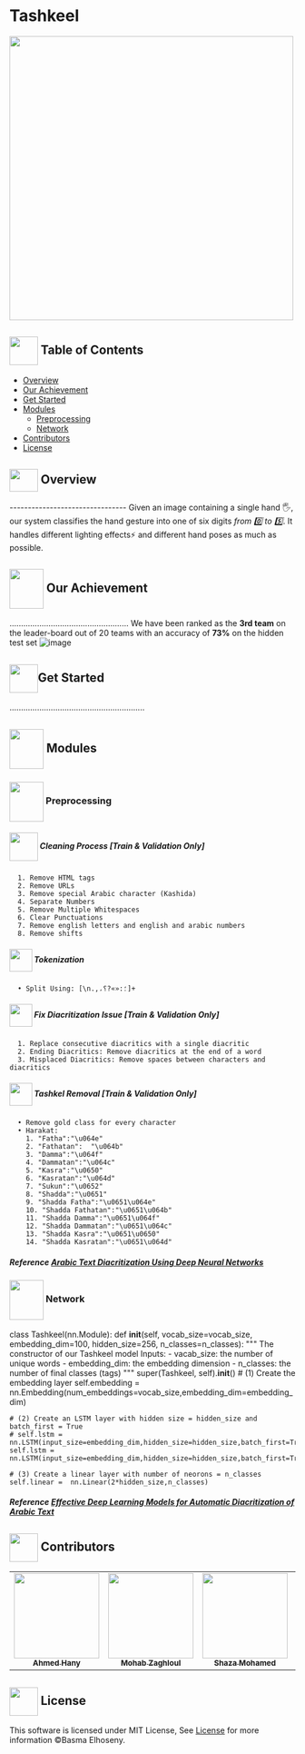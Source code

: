 # Tashkeel

<img src="https://wefaqdev.net/upload/7747943442.jpg" height="500px"/>



## <img align= center width=50px height=50px src="https://thumbs.gfycat.com/HeftyDescriptiveChimneyswift-size_restricted.gif"> Table of Contents
- <a href ="#Overview">Overview</a>
- <a href ="#Achievement">Our Achievement</a>
- <a href ="#started"> Get Started</a>
- <a href ="#modules"> Modules</a>
  - <a href ="#preprocessing">Preprocessing</a>
  - <a href ="#network">Network</a>
- <a href ="#contributors">Contributors</a>
- <a href ="#license">License</a>


## <img align="center"  width =50px  height =40px src="https://em-content.zobj.net/source/animated-noto-color-emoji/356/waving-hand_1f44b.gif"> Overview <a id = "Overview"></a>
-------------------------------- Given an image containing a single hand 🖐, our system classifies the hand gesture into one of six digits <em>from 0️⃣ to 5️⃣</em>. It handles different lighting effects⚡ and different hand poses as much as possible.



## <img align="center"  width =60px  height =70px src="https://opengameart.org/sites/default/files/gif_3.gif"> Our Achievement <a id = "Achievement"></a>
 ....................................................  We  have been ranked as the **3rd team** on the leader-board out of 20 teams with an accuracy of **73%** on the hidden test set 
 ![image](https://github.com/BasmaElhoseny01/Tashkeel/assets/72309546/dc9bb03e-7adb-48e3-9214-6918b3214cb2)



## <img  align= center width=50px height=50px src="https://cdn.pixabay.com/animation/2022/07/31/06/27/06-27-17-124_512.gif">Get Started <a id = "started"></a>
...........................................................

<a id = "modules"></a>
##  <img align="center"  width =60px  height =70px src="https://media0.giphy.com/media/QcvMA5Oebq1sk/giphy.gif?cid=6c09b9524f0j11h02l3m2i5ghx4et60zmj4vxls7d3z6xzr8&ep=v1_gifs_search&rid=giphy.gif&ct=g"> Modules

<a id = "preprocessing"></a>
### <img align="center"  width =60px  height =70px src="https://media4.giphy.com/media/ux6vPam8BubuCxbW20/giphy.gif?cid=6c09b952gi267xsujaqufpqwuzeqhbi88q0ohj83jwv6dpls&ep=v1_stickers_related&rid=giphy.gif&ct=s"> Preprocessing
  #####  <img align="center"  width =50px  src="https://maidcleantx.com/wp-content/uploads/2017/11/broom-gif.gif"> Cleaning Process  [Train & Validation Only]
      1. Remove HTML tags
      2. Remove URLs
      3. Remove special Arabic character (Kashida)
      4. Separate Numbers
      5. Remove Multiple Whitespaces
      6. Clear Punctuations
      7. Remove english letters and english and arabic numbers
      8. Remove shifts
  #####  <img align="center"  width =40px  src="https://i2.wp.com/media0.giphy.com/media/4KELPefVuGnAvPJ2lx/giphy.gif"> Tokenization 
      • Split Using: [\n.,،؛:«»?؟]+
  #####  <img align="center"  width =40px  src="https://media2.giphy.com/media/2W9HV0KOywNhnkKl6O/giphy.gif"> Fix Diacritization Issue [Train & Validation Only]
      1. Replace consecutive diacritics with a single diacritic
      2. Ending Diacritics: Remove diacritics at the end of a word
      3. Misplaced Diacritics: Remove spaces between characters and diacritics
  #####  <img align="center"  width =40px  src="https://ugokawaii.com/wp-content/uploads/2023/06/trash-can.gif"> Tashkel Removal [Train & Validation Only]
      • Remove gold class for every character
      • Harakat:
        1. "Fatha":"\u064e"
        2. "Fathatan":  "\u064b"
        3. "Damma":"\u064f"
        4. "Dammatan":"\u064c"
        5. "Kasra":"\u0650"
        6. "Kasratan":"\u064d"
        7. "Sukun":"\u0652"
        8. "Shadda":"\u0651"
        9. "Shadda Fatha":"\u0651\u064e"
        10. "Shadda Fathatan":"\u0651\u064b"
        11. "Shadda Damma":"\u0651\u064f"
        12. "Shadda Dammatan":"\u0651\u064c"
        13. "Shadda Kasra":"\u0651\u0650"
        14. "Shadda Kasratan":"\u0651\u064d"      
    

##### Reference <a href="https://arxiv.org/abs/1905.01965">Arabic Text Diacritization Using Deep Neural Networks</a> 

<a id = "network"></a>
### <img align="center"  width =60px  height =70px src="https://static.wixstatic.com/media/17ac83_cf1a5fed37844786aafa17eca78679eb~mv2.gif"> Network
class Tashkeel(nn.Module):
  def __init__(self, vocab_size=vocab_size, embedding_dim=100, hidden_size=256, n_classes=n_classes):
    """
    The constructor of our Tashkeel model
    Inputs:
    - vacab_size: the number of unique words
    - embedding_dim: the embedding dimension
    - n_classes: the number of final classes (tags)
    """
    super(Tashkeel, self).__init__()
    # (1) Create the embedding layer
    self.embedding = nn.Embedding(num_embeddings=vocab_size,embedding_dim=embedding_dim)

    # (2) Create an LSTM layer with hidden size = hidden_size and batch_first = True
    # self.lstm =  nn.LSTM(input_size=embedding_dim,hidden_size=hidden_size,batch_first=True)
    self.lstm =  nn.LSTM(input_size=embedding_dim,hidden_size=hidden_size,batch_first=True,num_layers=2,bidirectional=True)

    # (3) Create a linear layer with number of neorons = n_classes
    self.linear =  nn.Linear(2*hidden_size,n_classes)
##### Reference <a href="https://ieeexplore.ieee.org/document/9274427">Effective Deep Learning Models for Automatic Diacritization of Arabic Text</a> 
  



<!-- Contributors -->
## <img  align= center width=50px height=50px src="https://media1.giphy.com/media/WFZvB7VIXBgiz3oDXE/giphy.gif?cid=6c09b952tmewuarqtlyfot8t8i0kh6ov6vrypnwdrihlsshb&rid=giphy.gif&ct=s"> Contributors <a id = "contributors"></a>

<!-- Contributors list -->
<table align="center" >
  <tr>
    <td align="center"><a href="https://github.com/Ahmed-H300"><img src="https://avatars.githubusercontent.com/u/67925988?v=4" width="150px;" alt=""/><br /><sub><b>Ahmed Hany</b></sub></a></td>
    <td align="center"><a href="https://github.com/Mohabz-911" ><img src="https://avatars.githubusercontent.com/u/68201932?v=4" width="150px;" alt=""/><br /><sub><b>Mohab Zaghloul</b></sub></a><br />
    <td align="center"><a href="https://github.com/ShazaMohamed"><img src="https://avatars.githubusercontent.com/u/56974730?v=4" width="150px;" alt=""/><br /><sub><b>Shaza Mohamed</b></sub></a><br />
    <td align="center"><a href="https://github.com/BasmaElhoseny01"><img src="https://avatars.githubusercontent.com/u/72309546?v=4" width="150px;" alt=""/><br /><sub><b>Basma Elhoseny</b></sub></a><br /></td>
  </tr>
</table>

## <img  align= center width=50px height=50px src="https://media1.giphy.com/media/ggoKD4cFbqd4nyugH2/giphy.gif?cid=6c09b9527jpi8kfxsj6eswuvb7ay2p0rgv57b7wg0jkihhhv&rid=giphy.gif&ct=s"> License <a id = "license"></a>
This software is licensed under MIT License, See [License](https://github.com/BasmaElhoseny01/Tashkeel/blob/main/LICENSE) for more information ©Basma Elhoseny.
